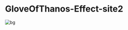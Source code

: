# GloveOfThanos-Effect-site2

![bg](https://user-images.githubusercontent.com/56477695/149167921-181d2d4f-1059-425a-80ff-230986558914.jpg)
